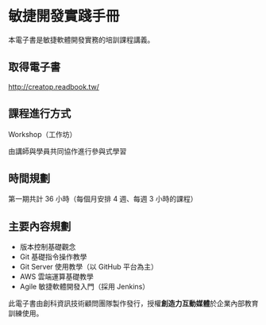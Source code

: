 # 敏捷開發實踐手冊

本電子書是敏捷軟體開發實務的培訓課程講義。

## 取得電子書

http://creatop.readbook.tw/

## 課程進行方式

Workshop（工作坊）

由講師與學員共同協作進行參與式學習

## 時間規劃

第一期共計 36 小時（每個月安排 4 週、每週 3 小時的課程）

## 主要內容規劃

* 版本控制基礎觀念
* Git 基礎指令操作教學
* Git Server 使用教學（以 GitHub 平台為主）
* AWS 雲端運算基礎教學
* Agile 敏捷軟體開發入門（採用 Jenkins）

此電子書由創科資訊技術顧問團隊製作發行，授權**創造力互動媒體**於企業內部教育訓練使用。
